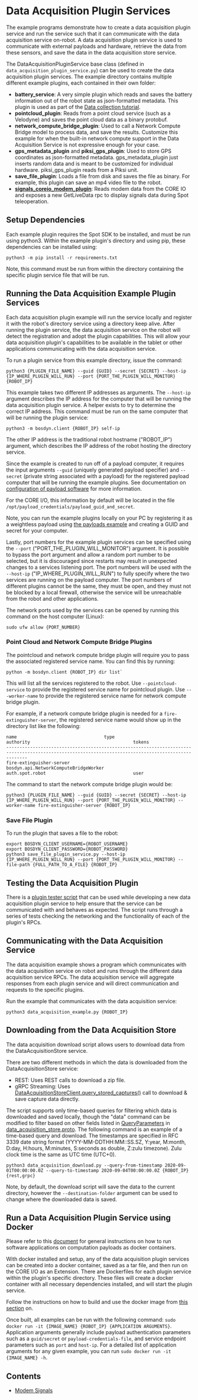 <!--
Copyright (c) 2023 Boston Dynamics, Inc.  All rights reserved.

Downloading, reproducing, distributing or otherwise using the SDK Software
is subject to the terms and conditions of the Boston Dynamics Software
Development Kit License (20191101-BDSDK-SL).
-->

# Data Acquisition Plugin Services

The example programs demonstrate how to create a data acquisition plugin service and run the service such that it can communicate with the data acquisition service on-robot. A data acquisition plugin service is used to communicate with external payloads and hardware, retrieve the data from these sensors, and save the data in the data acquisition store service.

The DataAcquisitionPluginService base class (defined in `data_acquisition_plugin_service.py`) can be used to create the data acquisition plugin services. The example directory contains multiple different example plugins, each contained in their own folder:

- **battery_service**: A very simple plugin which reads and saves the battery information out of the robot state as json-formatted metadata. This plugin is used as part of the [Data collection tutorial](../../../docs/python/daq_tutorial/daq1.md).
- **pointcloud_plugin**: Reads from a point cloud service (such as a Velodyne) and saves the point cloud data as a binary protobuf.
- **network_compute_bridge_plugin**: Used to call a Network Compute Bridge model to process data, and save the results. Customize this example for when the built-in network compute support in the Data Acquisition Service is not expressive enough for your case.
- **gps_metadata_plugin** and **piksi_gps_plugin**: Used to store GPS coordinates as json-formatted metadata. gps_metadata_plugin just inserts random data and is meant to be customized for individual hardware. piksi_gps_plugin reads from a Piksi unit.
- **save_file_plugin**: Loads a file from disk and saves the file as binary. For example, this plugin can save an mp4 video file to the robot.
- [**signals_coreio_modem_plugin**](signals_coreio_modem_plugin/README.md): Reads modem data from the CORE IO and exposes a new GetLiveData rpc to display signals data during Spot teleoperation.

## Setup Dependencies

Each example plugin requires the Spot SDK to be installed, and must be run using python3. Within the example plugin's directory and using pip, these dependencies can be installed using:

```
python3 -m pip install -r requirements.txt
```

Note, this command must be run from within the directory containing the specific plugin service file that will be run.

## Running the Data Acquisition Example Plugin Services

Each data acquisition plugin example will run the service locally and register it with the robot's directory service using a directory keep alive. After running the plugin service, the data acquisition service on the robot will detect the registration and adopt the plugin capabilities. This will allow your data acquisition plugin's capabilities to be available in the tablet or other applications communicating with the data acquisition service.

To run a plugin service from this example directory, issue the command:

```
python3 {PLUGIN_FILE_NAME} --guid {GUID} --secret {SECRET} --host-ip {IP_WHERE_PLUGIN_WILL_RUN} --port {PORT_THE_PLUGIN_WILL_MONITOR} {ROBOT_IP}
```

This example takes two different IP addresses as arguments. The `--host-ip` argument describes the IP address for the computer that will be running the data acquisition plugin service. A helper exists to try to determine the correct IP address. This command must be run on the same computer that will be running the plugin service:

```
python3 -m bosdyn.client {ROBOT_IP} self-ip
```

The other IP address is the traditional robot hostname ("ROBOT_IP") argument, which describes the IP address of the robot hosting the directory service.

Since the example is created to run off of a payload computer, it requires the input arguments `--guid` (uniquely generated payload specifier) and `--secret` (private string associated with a payload) for the registered payload computer that will be running the example plugins. See documentation on [configuration of payload software](../../../docs/payload/configuring_payload_software.md#configuring-and-authorizing-payloads) for more information.

For the CORE I/O, this information by default will be located in the file `/opt/payload_credentials/payload_guid_and_secret`.

Note, you can run the example plugins locally on your PC by registering it as a weightless payload using [the payloads example](../payloads/README.md) and creating a GUID and secret for your computer.

Lastly, port numbers for the example plugin services can be specified using the `--port` ("PORT_THE_PLUGIN_WILL_MONITOR") argument. It is possible to bypass the port argument and allow a random port number to be selected, but it is discouraged since restarts may result in unexpected changes to a services listening port. The port numbers will be used with the `--host-ip` ("IP_WHERE_PLUGIN_WILL_RUN") to fully specify where the two services are running on the payload computer. The port numbers of different plugins cannot be the same, they must be open, and they must not be blocked by a local firewall, otherwise the service will be unreachable from the robot and other applications.

The network ports used by the services can be opened by running this command on the host computer (Linux):

```
sudo ufw allow {PORT_NUMBER}
```

### Point Cloud and Network Compute Bridge Plugins

The pointcloud and network compute bridge plugin will require you to pass the associated registered service name. You can find this by running:

```
python -m bosdyn.client {ROBOT_IP} dir list`
```

This will list all the services registered to the robot. Use `--pointcloud-service` to provide the registered service name for pointcloud plugin. Use `---worker-name` to provide the registered service name for network compute bridge plugin.

For example, if a network compute bridge plugin is needed for a `fire-extinguisher-server`, the registered service name would show up in the directory list like the following:

```
name                                 type                                                      authority                                       tokens
----------------------------------------------------------------------------------------------------------------------------------------------------
fire-extinguisher-server             bosdyn.api.NetworkComputeBridgeWorker                     auth.spot.robot                                 user
```

The command to start the network compute bridge plugin would be:

```
python3 {PLUGIN_FILE_NAME} --guid {GUID} --secret {SECRET} --host-ip {IP_WHERE_PLUGIN_WILL_RUN} --port {PORT_THE_PLUGIN_WILL_MONITOR} --worker-name fire-extinguisher-server {ROBOT_IP}
```

### Save File Plugin

To run the plugin that saves a file to the robot:

```
export BOSDYN_CLIENT_USERNAME={ROBOT_USERNAME}
export BOSDYN_CLIENT_PASSWORD={ROBOT_PASSWORD}
python3 save_file_plugin_service.py --host-ip {IP_WHERE_PLUGIN_WILL_RUN} --port {PORT_THE_PLUGIN_WILL_MONITOR} --file-path {FULL_PATH_TO_A_FILE} {ROBOT_IP}
```

## Testing the Data Acquisition Plugin

There is a [plugin tester script](../tester_programs/README.md) that can be used while developing a new data acquisition plugin service to help ensure that the service can be communicated with and behaves as expected. The script runs through a series of tests checking the networking and the functionality of each of the plugin's RPCs.

## Communicating with the Data Acquisition Service

The data acquisition example shows a program which communicates with the data acquisition service on robot and runs through the different data acquisition service RPCs. The data acquisition service will aggregate responses from each plugin service and will direct communication and requests to the specific plugins.

Run the example that communicates with the data acquisition service:

```
python3 data_acquisition_example.py {ROBOT_IP}
```

## Downloading from the Data Acquisition Store

The data acquisition download script allows users to download data from the DataAcquisitionStore service.

There are two different methods in which the data is downloaded from the DataAcquisitionStore service:

- REST: Uses REST calls to download a zip file.
- gRPC Streaming: Uses [DataAcquisitionStoreClient.query_stored_captures()](../../bosdyn-client/src/bosdyn/client/data_acquisition_store.py) call to download & save capture data directly.

The script supports only time-based queries for filtering which data is downloaded and saved locally, though the "data" command can be modified to filter based on other fields listed in [QueryParameters](../../../protos/bosdyn/api/data_acquisition_store.proto#queryparameters) in [data_acquisition_store.proto](../../../protos/bosdyn/api/data_acquisition_store.proto). The following command is an example of a time-based query and download. The timestamps are specified in RFC 3339 date string format (YYYY-MM-DDTHH:MM::SS.SZ, Y:year, M:month, D:day, H:hours, M:minutes, S:seconds as double, Z:zulu timezone). Zulu clock time is the same as UTC time (UTC+0).

```
python3 data_acquisition_download.py --query-from-timestamp 2020-09-01T00:00:00.0Z --query-to-timestamp 2020-09-04T00:00:00.0Z {ROBOT_IP} {rest,grpc}
```

Note, by default, the download script will save the data to the current directory, however the `--destination-folder` argument can be used to change where the downloaded data is saved.

## Run a Data Acquisition Plugin Service using Docker

Please refer to this [document](../../../docs/payload/docker_containers.md) for general instructions on how to run software applications on computation payloads as docker containers.

With docker installed and setup, any of the data acquisition plugin services can be created into a docker container, saved as a tar file, and then run on the CORE I/O as an Extension. There are Dockerfiles for each plugin service within the plugin's specific directory. These files will create a docker container with all necessary dependencies installed, and will start the plugin service.

Follow the instructions on how to build and use the docker image from [this section](../../../docs/payload/docker_containers.md#build-docker-images) on.

Once built, all examples can be run with the following command: `sudo docker run -it {IMAGE_NAME} {ROBOT_IP} {APPLICATION ARGUMENTS}`. Application arguments generally include payload authentication parameters such as a `guid/secret` or `payload-credentials-file`, and service endpoint parameters such as `port` and `host-ip`. For a detailed list of application arguments for any given example, you can run `sudo docker run -it {IMAGE_NAME} -h`.

## Contents

- [Modem Signals](signals_coreio_modem_plugin/README.md)
